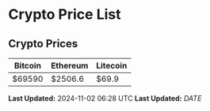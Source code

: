 # Crypto Price List

## Crypto Prices
| Bitcoin | Ethereum | Litecoin |
| ------- | -------- | -------- |
| $69590 | $2506.6 | $69.9 |
**Last Updated:** 2024-11-02 06:28 UTC
**Last Updated:** $DATE$
